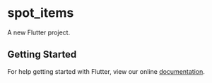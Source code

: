 # spot_items

A new Flutter project.

## Getting Started

For help getting started with Flutter, view our online
[documentation](http://flutter.io/).
